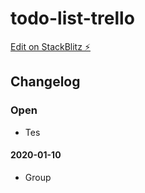 # todo-list-trello

[Edit on StackBlitz ⚡️](https://stackblitz.com/edit/todo-list-trello)

## Changelog

### Open

* Tes

#### 2020-01-10

* Group



